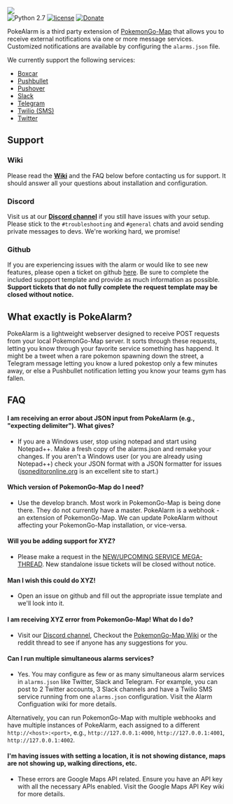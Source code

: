 ![](https://github.com/kvangent/PokeAlarm/wiki/images/logo.png)  
![Python 2.7](https://img.shields.io/badge/python-2.7-blue.svg)
[![license](https://img.shields.io/github/license/kvangent/PokeAlarm.svg)]()
[![Donate](https://img.shields.io/badge/Donate-PayPal-green.svg)](https://www.paypal.com/cgi-bin/webscr?cmd=_donations&business=5W9ZTLMS5NB28&lc=US&item_name=PokeAlarm&currency_code=USD&bn=PP%2dDonationsBF%3abtn_donateCC_LG%2egif%3aNonHosted)  

PokeAlarm is a third party extension of [PokemonGo-Map](https://github.com/PokemonGoMap/PokemonGo-Map) that allows you to receive external notifications via one or more message services.  Customized notifications are available by configuring the `alarms.json` file.

We currently support the following services:
* [Boxcar](https://github.com/kvangent/PokeAlarm/wiki/Boxcar)
* [Pushbullet](https://github.com/kvangent/PokeAlarm/wiki/Pushbullet)
* [Pushover](https://github.com/kvangent/PokeAlarm/wiki/Pushover)  
* [Slack](https://github.com/kvangent/PokeAlarm/wiki/Slack)
* [Telegram](https://github.com/kvangent/PokeAlarm/wiki/Telegram) 
* [Twilio (SMS)](https://github.com/kvangent/PokeAlarm/wiki/Twilio-(SMS))
* [Twitter](https://github.com/kvangent/PokeAlarm/wiki/Twitter)

## Support

### Wiki
Please read the [**Wiki**](https://github.com/kvangent/PokeAlarm/wiki) and the FAQ below before contacting us for support. It should answer all your questions about installation and configuration.

### Discord
Visit us at our [**Discord channel**](https://discord.gg/TNcqsRr) if you still have issues with your setup. Please stick to the `#troubleshooting` and `#general` chats and avoid sending private messages to devs. We're working hard, we promise!

### Github
If you are experiencing issues with the alarm or would like to see new features, please open a ticket on github [here](https://github.com/kvangent/PokeAlarm/issues/new). Be sure to complete the included suppport template and provide as much information as possible.  **Support tickets that do not fully complete the request template may be closed without notice.**

## What exactly is PokeAlarm?

PokeAlarm is a lightweight webserver designed to receive POST requests from your local PokemonGo-Map server. It sorts through these requests, letting you know through your favorite service something has happend. It might be a tweet when a rare pokemon spawning down the street, a Telegram message letting you know a lured pokestop only a few minutes away, or else a Pushbullet notification letting you know your teams gym has fallen.

## FAQ

#### I am receiving an error about JSON input from PokeAlarm (e.g., "expecting delimiter"). What gives?

* If you are a Windows user, stop using notepad and start using Notepad++. Make a fresh copy of the alarms.json and remake your changes. If you aren't a Windows user (or you are already using Notepad++) check your JSON format with a JSON formatter for issues ([jsoneditoronline.org](http://www.jsoneditoronline.org) is an excellent site to start.)

#### Which version of PokemonGo-Map do I need?

* Use the develop branch.  Most work in PokemonGo-Map is being done there.  They do not currently have a master. PokeAlarm is a webhook - an extension of PokemonGo-Map. We can update PokeAlarm without affecting your PokemonGo-Map installation, or vice-versa.  

#### Will you be adding support for XYZ?
* Please make a request in the [NEW/UPCOMING SERVICE MEGA-THREAD](https://github.com/kvangent/PokeAlarm/issues/147).  New standalone issue tickets will be closed without notice.

#### Man I wish this could do XYZ!
* Open an issue on github and fill out the appropriate issue template and we'll look into it.

#### I am receiving XYZ error from PokemonGo-Map! What do I do?
* Visit our [Discord channel](https://discordapp.com/invite/am66rag), Checkout the [PokemonGo-Map Wiki](https://github.com/kvangent/PokeAlarm/wiki) or the reddit thread to see if anyone has any suggestions for you.

#### Can I run multiple simultaneous alarms services?

* Yes. You may configure as few or as many simultaneous alarm services in `alarms.json` like Twitter, Slack and Telegram.  For example, you can post to 2 Twitter accounts, 3 Slack channels and have a Twilio SMS service running from one `alarms.json` configuration. Visit the Alarm Configuation wiki for more details.

Alternatively, you can run PokemonGo-Map with multiple webhooks and have multiple instances of PokeAlarm, each assigned to a different `http://<host>:<port>`, e.g., `http://127.0.0.1:4000`, `http://127.0.0.1:4001`, `http://127.0.0.1:4002`.

#### I'm having issues with setting a location, it is not showing distance, maps are not showing up, walking directions, etc.

* These errors are Google Maps API related. Ensure you have an API key with all the necessary APIs enabled.  Visit the Google Maps API Key wiki for more details.